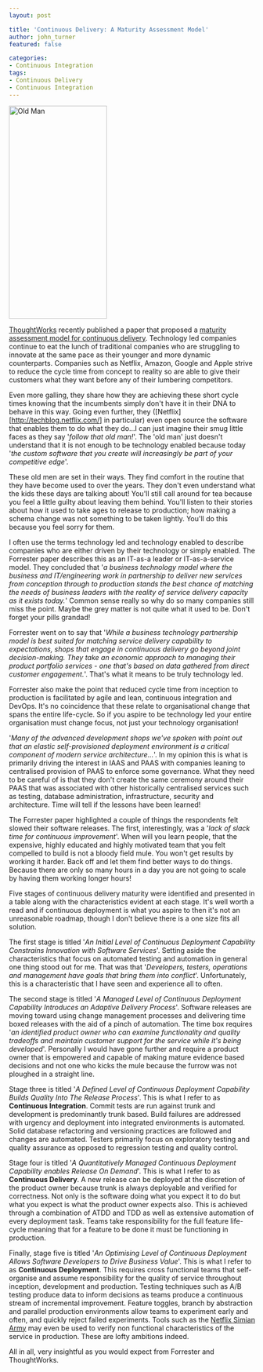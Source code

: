 ```yaml
---
layout: post

title: 'Continuous Delivery: A Maturity Assessment Model'
author: john_turner
featured: false

categories:
- Continuous Integration
tags:
- Continuous Delivery
- Continuous Integration
---
```


<img class="alignright" src="http://www.monkeylittle.com/wp-content/uploads/2013/03/old-man.jpg" alt="Old Man" width="200" height="434"/>

[ThoughtWorks](http://www.thoughtworks.com/) recently published a paper that proposed a [maturity assessment model for continuous delivery](http://info.thoughtworks.com/Continuous-Delivery-Maturity-Model.html). Technology led companies continue to eat the lunch of traditional companies who are struggling to innovate at the same pace as their younger and more dynamic counterparts. Companies such as Netflix, Amazon, Google and Apple strive to reduce the cycle time from concept to reality so are able to give their customers what they want before any of their lumbering competitors.

Even more galling, they share how they are achieving these short cycle times knowing that the incumbents simply don't have it in their DNA to behave in this way. Going even further, they ([Netflix][http://techblog.netflix.com/] in particular) even open source the software that enables them to do what they do...I can just imagine their smug little faces as they say '*follow that old man!*'.  The 'old man' just doesn't understand that it is not enough to be technology enabled because today '*the custom software that you create will increasingly be part of your competitive edge*'.

These old men are set in their ways. They find comfort in the routine that they have become used to over the years. They don't even understand what the kids these days are talking about! You'll still call around for tea because you feel a little guilty about leaving them behind.  You'll listen to their stories about how it used to take ages to release to production; how making a schema change was not something to be taken lightly.  You'll do this because you feel sorry for them.

<!-- more -->

I often use the terms technology led and technology enabled to describe companies who are either driven by their technology or simply enabled.  The Forrester paper describes this as an IT-as-a leader or IT-as-a-service model.  They concluded that '*a business technology model where the business and IT/engineering work in partnership to deliver new services from conception through to production stands the best chance of matching the needs of business leaders with the reality of service delivery capacity as it exists today.*'  Common sense really so why do so many companies still miss the point.  Maybe the grey matter is not quite what it used to be. Don't forget your pills grandad!

Forrester went on to say that '*While a business technology partnership model is best suited for matching service delivery capability to expectations, shops that engage in continuous delivery go beyond joint decision-making. They take an economic approach to managing their product portfolio services - one that's based on data gathered from direct customer engagement.*'. That's what it means to be truly technology led.

Forrester also make the point that reduced cycle time from inception to production is facilitated by agile and lean, continuous integration and DevOps. It's no coincidence that these relate to organisational change that spans the entire life-cycle. So if you aspire to be technology led your entire organisation must change focus, not just your technology organisation!

'*Many of the advanced development shops we've spoken with point out that an elastic self-provisioned deployment environment is a critical component of modern service architecture...*'.  In my opinion this is what is primarily driving the interest in IAAS and PAAS with companies leaning to centralised provision of PAAS to enforce some governance.  What they need to be careful of is that they don't create the same ceremony around their PAAS that was associated with other historically centralised services such as testing, database administration, infrastructure, security and architecture.  Time will tell if the lessons have been learned!

The Forrester paper highlighted a couple of things the respondents felt slowed their software releases. The first, interestingly, was a '*lack of slack time for continuous improvement*'.  When will you learn people, that the expensive, highly educated and highly motivated team that you felt compelled to build is not a bloody field mule.  You won't get results by working it harder.  Back off and let them find better ways to do things.  Because there are only so many hours in a day you are not going to scale by having them working longer hours!

Five stages of continuous delivery maturity were identified and presented in a table along with the characteristics evident at each stage.  It's well worth a read and if continuous deployment is what you aspire to then it's not an unreasonable roadmap, though I don't believe there is a one size fits all solution.

The first stage is titled '*An Initial Level of Continuous Deployment Capability Constrains Innovation with Software Services*'.  Setting aside the characteristics that focus on automated testing and automation in general one thing stood out for me.  That was that '*Developers, testers, operations and management have goals that bring them into conflict*'.  Unfortunately, this is a characteristic that I have seen and experience all to often.

The second stage is titled '*A Managed Level of Continuous Deployment Capability Introduces an Adaptive Delivery Process*'. Software releases are moving toward using change management processes and delivering time boxed releases with the aid of a pinch of automation. The time box requires '*an identified product owner who can examine functionality and quality tradeoffs and maintain customer support for the service while it's being developed*'. Personally I would have gone further and require a product owner that is empowered and capable of making mature evidence based decisions and not one who kicks the mule because the furrow was not ploughed in a straight line.

Stage three is titled '*A Defined Level of Continuous Deployment Capability Builds Quality Into The Release Process*'. This is what I refer to as <strong>Continuous Integration</strong>. Commit tests are run against trunk and development is predominantly trunk based.  Build failures are addressed with urgency and deployment into integrated environments is automated.  Solid database refactoring and versioning practices are followed and changes are automated.  Testers primarily focus on exploratory testing and quality assurance as opposed to regression testing and quality control.

Stage four is titled '*A Quantitatively Managed Continuous Deployment Capability enables Release On Demand*'. This is what I refer to as **Continuous Delivery**. A new release can be deployed at the discretion of the product owner because trunk is always deployable and verified for correctness. Not only is the software doing what you expect it to do but what you expect is what the product owner expects also. This is achieved through a combination of ATDD and TDD as well as extensive automation of every deployment task. Teams take responsibility for the full feature life-cycle meaning that for a feature to be done it must be functioning in production.

Finally, stage five is titled '*An Optimising Level of Continuous Deployment Allows Software Developers to Drive Business Value*'.  This is what I refer to as **Continuous Deployment**. This requires cross functional teams that self-organise and assume responsibility for the quality of service throughout inception, development and production. Testing techniques such as A/B testing produce data to inform decisions as teams produce a continuous stream of incremental improvement.  Feature toggles, branch by abstraction and parallel production environments allow teams to experiment early and often, and quickly reject failed experiments.  Tools such as the [Netflix Simian Army](http://techblog.netflix.com/2011/07/netflix-simian-army.html) may even be used to verify non functional characteristics of the service in production.  These are lofty ambitions indeed.

All in all, very insightful as you would expect from Forrester and ThoughtWorks.
